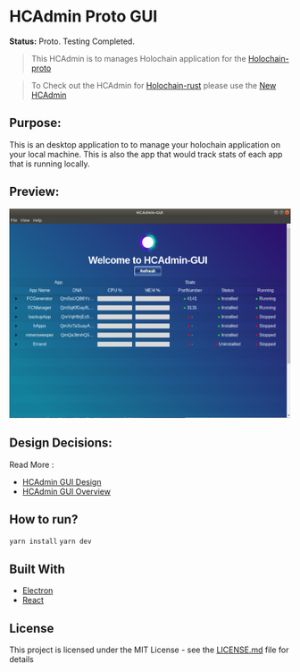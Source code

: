 # HCAdmin Proto GUI
**Status:** Proto. Testing Completed.

> This HCAdmin is to manages Holochain application for the [Holochain-proto](https://github.com/holochain/holochain-proto)

> To Check out the HCAdmin for [Holochain-rust](https://github.com/holochain/holochain-rust) please use the [New HCAdmin](https://github.com/holochain/HC-Admin)

## Purpose:
This is an desktop application to to manage your holochain application on your local machine. This is also the app that would track stats of each app that is running locally.

## Preview:
![HCAdmin-GUI](/resources/admin-gui-p5.png)

## Design Decisions:
Read More : 

* [HCAdmin GUI Design](https://hackmd.io/UthCJPttSJSkvk_MJquu3A)
* [HCAdmin GUI Overview](https://hackmd.io/VqmACbONT9eBl09E-ikLgA?both)

## How to run?
`yarn install`
`yarn dev`

## Built With

* [Electron](https://electronjs.org/)
* [React](https://reactjs.org/)

## License

This project is licensed under the MIT License - see the [LICENSE.md](LICENSE.md) file for details
